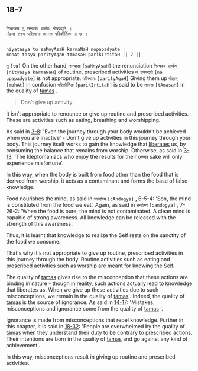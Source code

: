 ## 18-7


```shloka-sa

नियतस्य तु संन्यासः कर्मणः नोपपद्यते ।
मोहात् तस्य परित्यागः तामसः परिकीर्तितः ॥ ७ ॥

```
```shloka-sa-hk

niyatasya tu saMnyAsaH karmaNaH nopapadyate |
mohAt tasya parityAgaH tAmasaH parikIrtitaH || 7 ||

```
`तु` `[tu]` On the other hand, `संन्यासः` `[saMnyAsaH]` the renunciation `नित्यस्य कर्मणः` `[nityasya karmaNaH]` of routine, prescribed activities `न उपपद्यते` `[na upapadyate]` is not appropriate. `परित्यागः` `[parityAgaH]` Giving them up `मोहात्` `[mohAt]` in confusion `परिकीर्तितः` `[parikIrtitaH]` is said to be `तामसः` `[tAmasaH]` in the quality of 
[tamas](14-8.md#tamas)
.


<a name='applnote_220'></a>
> Don’t give up activity.



It isn’t appropriate to renounce or give up routine and prescribed activities. These are activities such as eating, breathing and worshipping. 

As said in [3-8](3-8.md): 'Even the journey through your body wouldn't be achieved when you are inactive' - Don't give up activities in this journey through your body. This journey itself works to gain the knowledge that 
[liberates](Back-to-Basics.md#Moksha)
 us, by consuming the balance that remains from worship. Otherwise, as said in [3-13](3-13.md): 'The kleptomaniacs who enjoy the results for their own sake will only experience misfortune'. 

In this way, when the body is built from food other than the food that is derived from worship, it acts as a contaminant and forms the base of false knowledge. 

Food nourishes the mind, as said in 
`चान्दोग्य` `[cAndogya]` , 6-5-4:
 'Son, the mind is constituted from the food we eat’. Again, as said in 
`चन्दोग्य` `[candogya]` , 7-26-2:
 'When the food is pure, the mind is not contaminated. A clean mind is capable of strong awareness. All knowledge can be released with the strength of this awareness'. 

Thus, it is learnt that knowledge to realize the Self rests on the sanctity of the food we consume.

That's why it's not appropriate to give up routine, prescribed activities in this journey through the body. Routine activities such as eating and prescribed activities such as worship are meant for knowing the Self. 

The quality of 
[tamas](14-8.md#tamas)
 gives rise to the misconception that these actions are binding in nature - though in reality, such actions actually lead to knowledge that liberates us. When we give up these activities due to such misconceptions, we remain in the quality of 
[tamas](14-8.md#tamas)
. Indeed, the quality of 
[tamas](14-8.md#tamas)
 is the source of ignorance. As said in [14-17](14-17.md): 'Mistakes, misconceptions and ignorance come from the quality of 
[tamas](14-8.md#tamas)
'.

Ignorance is made from misconceptions that repel knowledge. Further in this chapter, it is said in [18-32](18-32.md): 'People are overwhelmed by the quality of 
[tamas](14-8.md#tamas)
 when they understand their duty to be contrary to prescribed actions. Their intentions are born in the quality of 
[tamas](14-8.md#tamas)
 and go against any kind of achievement'.

In this way, misconceptions result in giving up routine and prescribed activities.


